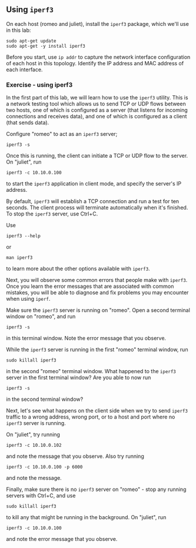 ## Using `iperf3`


<!-- For this experiment, we will use a topology with two workstations (named "romeo" and "juliet"), with IP addresses configured as follows:

* romeo: 10.10.0.100
* juliet: 10.10.0.101

each with a netmask of 255.255.255.0. 

To set up this topology in the GENI Portal, create a slice, click on "Add Resources", and load the RSpec from the following URL: https://raw.githubusercontent.com/ffund/tcp-ip-essentials/gh-pages/rspecs/two-hosts-one-segment-16.xml

Refer to the [monitor website](https://fedmon.fed4fire.eu/overview/instageni) to identify an InstaGENI site that has many "free VMs" available. Then bind to an InstaGENI site and reserve your resources. Wait for them to become available for login ("turn green" on your canvas) and then SSH into each, using the details given in the GENI Portal. -->

On each host (romeo and juliet), install the `iperf3` package, which we'll use in this lab:

```
sudo apt-get update
sudo apt-get -y install iperf3
```

Before you start, use `ip addr` to capture the network interface configuration of each host in this topology. Identify the IP address and MAC address of each interface.

### Exercise - using iperf3 


In the first part of this lab, we will learn how to use the `iperf3` utility. This is a network testing tool which allows us to send TCP or UDP flows between two hosts, one of which is configured as a server (that listens for incoming connections and receives data), and one of which is configured as a client (that sends data).

Configure "romeo" to act as an `iperf3` server;

```
iperf3 -s
```

Once this is running, the client can initiate a TCP or UDP flow to the server. On "juliet", run

```
iperf3 -c 10.10.0.100
```

to start the `iperf3` application in client mode, and specify the server's IP address.

By default, `iperf3` will establish a TCP connection and run a test for ten seconds.  The client process will terminate automatically when it's finished. To stop the `iperf3` server, use Ctrl+C.

Use 

```
iperf3 --help
```

or 

```
man iperf3
```

to learn more about the other options available with `iperf3`.

Next, you will observe some common errors that people make with `iperf3`. Once you learn the error messages that are associated with common mistakes, you will be able to diagnose and fix problems you may encounter when using `iperf`.

Make sure the `iperf3` server is running on "romeo". Open a second terminal window on "romeo", and run


```
iperf3 -s
```

in this terminal window. Note the error message that you observe.

While the `iperf3` server is running in the first "romeo" terminal window, run

```
sudo killall iperf3
```

in the second "romeo" terminal window. What happened to the `iperf3` server in the first terminal window? Are you able to now run 

```
iperf3 -s
```

in the second terminal window?

Next, let's see what happens on the client side when we try to send `iperf3` traffic to a wrong address, wrong port, or to a host and port where no `iperf3` server is running.

On "juliet", try running

```
iperf3 -c 10.10.0.102
```

and note the message that you observe. Also try running 

```
iperf3 -c 10.10.0.100 -p 6000
```

and note the message. 

Finally, make sure there is no `iperf3` server on "romeo" - stop any running servers with Ctrl+C, and use

```
sudo killall iperf3
```

to kill any that might be running in the background. On "juliet", run

```
iperf3 -c 10.10.0.100
```

and note the error message that you observe.

